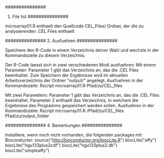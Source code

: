 ###############
1. File list
###############

microarray01.R 			enthaelt den Quellcode
CEL_Files/          Ordner, der die zu analysierenden .CEL Files enthaelt

###############
2. Ausfuehren
###############

Speichere den R-Code in einem Verzeichnis deiner Wahl und wechsle in der Kommandozeile zu diesem Verzeichnis.

Der R-Code laesst sich in zwei verschiedenen Modi ausfuehren:
Mit einem Parameter: 	Parameter 1 gibt das Verzeichnis an, das die .CEL Files beeinhaltet.
			                Zum Speichern der Ergebnisse wird im aktuellen Arbeitsverzeichnis der Ordner "output/" angelegt.
Ausfuehren in der Kommandozeile:
			                Rscript microarray01.R Pfad/zu/CEL_files 
	
Mit zwei Parametern:	Parameter 1 gibt das Verzeichnis an, das die .CEL Files beeinhaltet.
			                Parameter 2 enthaelt das Verzeichnis, in welchem die Ergebnisse des Programms gespeichert werden sollen.
Ausfuehren in der Kommandozeile:
      Rscript microarray01.R /Pfad/zu/CEL_files Pfad/zu/output_folder


###############
4. Bemerkungen
###############

Installiere, wenn noch nicht vorhanden, die folgenden packages mit Bioconducter:
source("http://bioconductor.org/biocLite.R")
biocLite("affy")
biocLite("hgu133plus2cdf")
biocLite("hgu133plus2.db")
biocLite("simpleaffy")



